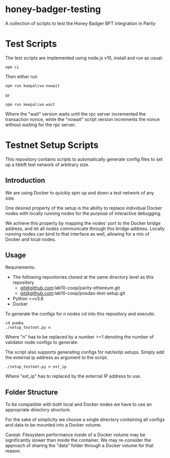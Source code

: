 # honey-badger-testing

A collection of scripts to test the Honey Badger BFT integration in Parity

# Test Scripts

The test scripts are implemented using node.js v10, install and run as usual:

```
npm ci
```

Then either run
```
npm run keepalive-nowait
```
or 
```
npm run keepalive-wait
```

Where the "wait" version waits until the rpc server incremented the transaction nonce, while the "nowait" script version increments the nonce without waiting for the rpc server.

# Testnet Setup Scripts

This repository contains scripts to automatically generate config files to set up a hbbft test network of arbitrary size.

## Introduction

We are using Docker to quickly spin up and down a test network of any size.

One desired property of the setup is the ability to replace individual Docker nodes with locally running nodes for the purpose of interactive debugging.

We achieve this property by mapping the nodes' port to the Docker bridge address, and let all nodes communicate through this bridge address. Locally running nodes can bind to that interface as well, allowing for a mix of Docker and local nodes.

## Usage

Requirements:
* The following repositories cloned at the same directory level as this repository
  * git@github.com:lab10-coop/parity-ethereum.git
  * git@github.com:lab10-coop/posdao-test-setup.git
* Python >=v3.6
* Docker

To generate the configs for n nodes cd into this repository and execute:
```
cd pumba
./setup_testnet.py n
```
Where "n" has to be replaced by a number >=1 denoting the number of validator node configs to generate.

The script also supports generating configs for nat/extip setups. Simply add the external ip address as argument to the script.
```
./setup_testnet.py n ext_ip
```
Where "ext_ip" has to replaced by the external IP address to use.

## Folder Structure

To be compatible with both local and Docker nodes we have to use an appropriate directory structure.

For the sake of simplicity we choose a single directory containing all configs and data to be mounted into a Docker volume.

Caveat: Filesystem performance inside of a Docker volume may be significantly slower than inside the container. We may re-consider the approach of sharing the "data" folder through a Docker volume for that reason.
